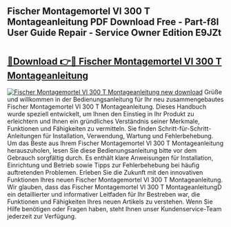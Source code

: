## Fischer Montagemortel Vl 300 T Montageanleitung PDF Download Free - Part-f8I User Guide Repair - Service Owner Edition E9JZt

# <h2><a href="http://df7k0wf.blite.top/?on=Fischer+Montagemortel+Vl+300+T+Montageanleitung">🔗Download 👉🔴 Fischer Montagemortel Vl 300 T Montageanleitung</a></h2>

[![Fischer Montagemortel Vl 300 T Montageanleitung new download](https://i.imgur.com/lujVjoI.png)](http://df7k0wf.blite.top/?on=Fischer+Montagemortel+Vl+300+T+Montageanleitung)
Grüße und willkommen in der Bedienungsanleitung für Ihr neu zusammengebautes Fischer Montagemortel Vl 300 T Montageanleitung. Dieses Handbuch wurde speziell entwickelt, um Ihnen den Einstieg in Ihr Produkt zu erleichtern und Ihnen ein gründliches Verständnis seiner Merkmale, Funktionen und Fähigkeiten zu vermitteln. Sie finden Schritt-für-Schritt-Anleitungen für Installation, Verwendung, Wartung und Fehlerbehebung. Um das Beste aus Ihrem Fischer Montagemortel Vl 300 T Montageanleitung herauszuholen, lesen Sie diese Bedienungsanleitung bitte vor dem Gebrauch sorgfältig durch. Es enthält klare Anweisungen für Installation, Einrichtung und Betrieb sowie Tipps zur Fehlerbehebung bei häufig auftretenden Problemen. Erleben Sie die Zukunft mit den innovativen Funktionen Ihres neuen Fischer Montagemortel Vl 300 T Montageanleitung. Wir glauben, dass das Fischer Montagemortel Vl 300 T MontageanleitungD ein detaillierter und informativer Leitfaden für Ihr Bestreben war, die Funktionen und Fähigkeiten Ihres neuen Artikels zu verstehen. Wenn Sie Hilfe benötigen oder Fragen haben, steht Ihnen unser Kundenservice-Team jederzeit zur Verfügung.
